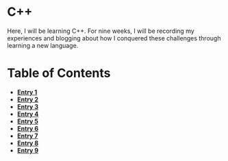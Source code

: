 # C++

Here, I will be learning C++. For nine weeks, I will be recording 
my experiences and blogging about how I conquered these challenges
through learning a new language.

# Table of Contents
* [**Entry 1**](entries/entry01-plan.md)
* [**Entry 2**](entries/entry02-baby-steps.md)
* [**Entry 3**](entries/entry03-.md)
* [**Entry 4**](entries/entry04-.md)
* [**Entry 5**](entries/entry05-.md)
* [**Entry 6**](entries/entry06-.md)
* [**Entry 7**](entries/entry07-.md)
* [**Entry 8**](entries/entry08-.md)
* [**Entry 9**](entries/entry09-.md)